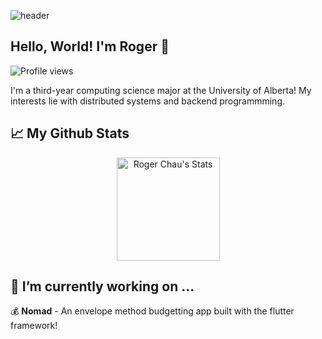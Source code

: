 ![header](https://capsule-render.vercel.app/api?type=waving&color=70a5fd&height=80&section=header)
## Hello, World! I'm Roger 👋
![Profile views](https://komarev.com/ghpvc/?username=roger-chau&label=Profile%20views&color=70a5fd&style=flat-square)

I'm a third-year computing science major at the University of Alberta! My interests lie with distributed systems and backend programmming.
## 📈 My Github Stats
<div class="badges-githubstats">
  <p align="center">
    <img src="https://github-readme-stats.vercel.app/api?username=roger-chau&theme=tokyonight&show_icons=true&hide_border=true&count_private=true" alt="Roger Chau's Stats" height="165">
  </p>
</div>

## 🔭 I’m currently working on ...
💰 **Nomad** - An envelope method budgetting app built with the flutter framework!
<!--
**roger-chau/roger-chau** is a ✨ _special_ ✨ repository because its `README.md` (this file) appears on your GitHub profile.

Here are some ideas to get you started:

- 🔭 I’m currently working on ...
- 🌱 I’m currently learning ...
- 👯 I’m looking to collaborate on ...
- 🤔 I’m looking for help with ...
- 💬 Ask me about ...
- 📫 How to reach me: ...
- 😄 Pronouns: ...
- ⚡ Fun fact: ...
-->

